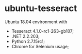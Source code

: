 # ubuntu-tesseract

Ubuntu 18.04 environment with 
 - Tesseract 4.1.0-rc1-263-gb107;
 - .NET 2.2.203;
 - Python 2.7.15rc1;
 - Chrome for Selenium usage;
